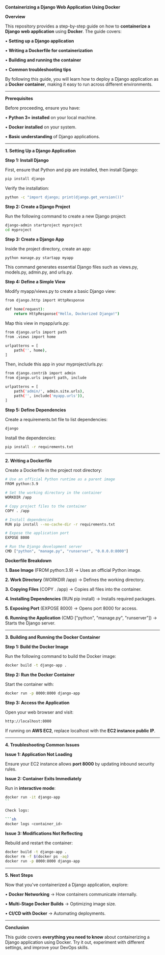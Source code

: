 **Containerizing a Django Web Application Using Docker**

**Overview**

This repository provides a step-by-step guide on how to **containerize a Django web application** using **Docker**. The guide covers:

•	**Setting up a Django application**

•	**Writing a Dockerfile for containerization**

•	**Building and running the container**

•	**Common troubleshooting tips**

By following this guide, you will learn how to deploy a Django application as a **Docker container**, making it easy to run across different environments.

---

**Prerequisites**

Before proceeding, ensure you have:

•	**Python 3+ installed** on your local machine.

•	**Docker installed** on your system.

•	**Basic understanding** of Django applications.

---

**1. Setting Up a Django Application**

**Step 1: Install Django**

First, ensure that Python and pip are installed, then install Django:

```sh
pip install django
```

Verify the installation:

```sh
python -c "import django; print(django.get_version())"
```

**Step 2: Create a Django Project**

Run the following command to create a new Django project:

```sh
django-admin startproject myproject
cd myproject
```

**Step 3: Create a Django App**

Inside the project directory, create an app:

```sh
python manage.py startapp myapp
```

This command generates essential Django files such as views.py, models.py, admin.py, and urls.py.

**Step 4: Define a Simple View**

Modify myapp/views.py to create a basic Django view:

```sh
from django.http import HttpResponse

def home(request):
    return HttpResponse("Hello, Dockerized Django!")
```

Map this view in myapp/urls.py:

```sh
from django.urls import path
from .views import home

urlpatterns = [
    path('', home),
]
```

Then, include this app in your myproject/urls.py:

```sh
from django.contrib import admin
from django.urls import path, include

urlpatterns = [
    path('admin/', admin.site.urls),
    path('', include('myapp.urls')),
]
```

**Step 5: Define Dependencies**

Create a requirements.txt file to list dependencies:

```sh
django
```

Install the dependencies:

```sh
pip install -r requirements.txt
```

---

**2. Writing a Dockerfile**

Create a Dockerfile in the project root directory:

```sh
# Use an official Python runtime as a parent image
FROM python:3.9

# Set the working directory in the container
WORKDIR /app

# Copy project files to the container
COPY . /app

# Install dependencies
RUN pip install --no-cache-dir -r requirements.txt

# Expose the application port
EXPOSE 8000

# Run the Django development server
CMD ["python", "manage.py", "runserver", "0.0.0.0:8000"]
```

**Dockerfile Breakdown**

**1.	Base Image** (FROM python:3.9) → Uses an official Python image.

**2.	Work Directory** (WORKDIR /app) → Defines the working directory.

**3.	Copying Files** (COPY . /app) → Copies all files into the container.

**4.	Installing Dependencies** (RUN pip install) → Installs required packages.

**5.	Exposing Port** (EXPOSE 8000) → Opens port 8000 for access.

**6.	Running the Application** (CMD ["python", "manage.py", "runserver"]) → Starts the Django server.

---

**3. Building and Running the Docker Container**

**Step 1: Build the Docker Image**

Run the following command to build the Docker image:

```sh
docker build -t django-app .
```

**Step 2: Run the Docker Container**

Start the container with:

```sh
docker run -p 8000:8000 django-app
```

**Step 3: Access the Application**

Open your web browser and visit:

```sh
http://localhost:8000
```

If running on **AWS EC2**, replace localhost with the **EC2 instance public IP**.

---

**4. Troubleshooting Common Issues**

**Issue 1: Application Not Loading**

Ensure your EC2 instance allows **port 8000** by updating inbound security rules.

**Issue 2: Container Exits Immediately**

Run in **interactive mode**:

```sh
docker run -it django-app
``

Check logs:

```sh
docker logs <container_id>
```

**Issue 3: Modifications Not Reflecting**

Rebuild and restart the container:

```sh
docker build -t django-app .
docker rm -f $(docker ps -aq)
docker run -p 8000:8000 django-app
```

---

**5. Next Steps**

Now that you've containerized a Django application, explore:

•	**Docker Networking** → How containers communicate internally.

•	**Multi-Stage Docker Builds** → Optimizing image size.

•	**CI/CD with Docker** → Automating deployments.

---

**Conclusion**

This guide covers **everything you need to know** about containerizing a Django application using Docker. Try it out, experiment with different settings, and improve your DevOps skills.
